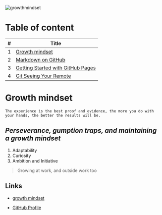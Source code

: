 ![growthmindset](https://miro.medium.com/max/1200/1*TtlqcGNhwGaF0mOfsQJrOg.jpeg)
# Table of content
|#|Title|
|-|-----|
|1|[Growth mindset](lab02b/Grouth-mindset)|
|2|[Markdown on GitHub](lab02b/Markdown-on-GitHub)|
|3|[Getting Started with GitHub Pages](lab02b/Getting-Started-with-GitHub-Pages)|
|4|[Git Seeing Your Remote](lab02b/Git-Seeing-Your-Remote)|




# Growth mindset 
` The experience is the best proof and evidence, the more you do with your hands, the better the results will be. `

 ## _Perseverance, gumption traps, and maintaining a **growth mindset**_ 
 1. Adaptability 
 1. Curiosity 
 1. Ambition and Initiative 
 
 >Growing at work, and outside work too 

 ## Links 
 * [growth mindset](https://www.atlassian.com/blog/inside-atlassian/growth-mindset) 

 

 * [GitHub Profile](https://github.com/salehradwan/) 